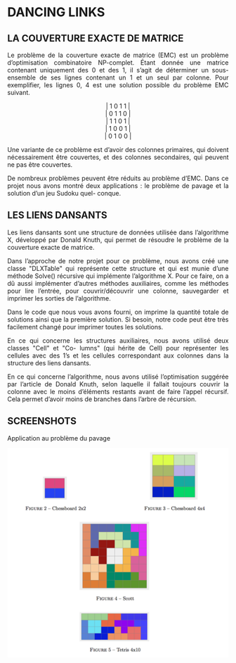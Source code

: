 # DANCING LINKS

## LA COUVERTURE EXACTE DE MATRICE
<p align="justify">
Le problème de la couverture exacte de matrice (EMC) est un problème d’optimisation combinatoire NP-complet. Étant donnée une matrice contenant uniquement des 0 et des 1, il s’agit de déterminer un sous-ensemble de ses lignes contenant un 1 et un seul par colonne. Pour exemplifier, les lignes 0, 4 est une solution possible du problème EMC suivant.
</p>

<p align="center">
| 1 0 1 1 | <br>
| 0 1 1 0 | <br>
| 1 1 0 1 | <br>
| 1 0 0 1 | <br>
| 0 1 0 0 | <br>
</p>

<p align="justify">
Une variante de ce problème est d’avoir des colonnes primaires, qui doivent nécessairement être couvertes, et des colonnes secondaires, qui peuvent ne pas être couvertes.
</p>

<p align="justify">
De nombreux problèmes peuvent être réduits au problème d’EMC. Dans ce projet nous avons montré deux applications : le problème de pavage et la solution d’un jeu Sudoku quel- conque.
</p>

## LES LIENS DANSANTS

<p align="justify">
Les liens dansants sont une structure de données utilisée dans l’algorithme X, développé par Donald Knuth, qui permet de résoudre le problème de la couverture exacte de matrice.
</p>
<p align="justify">
Dans l’approche de notre projet pour ce problème, nous avons créé une classe "DLXTable" qui représente cette structure et qui est munie d’une méthode Solve() récursive qui implémente l’algorithme X. Pour ce faire, on a dû aussi implémenter d’autres méthodes auxiliaires, comme les méthodes pour lire l’entrée, pour couvrir/découvrir une colonne, sauvegarder et imprimer les sorties de l’algorithme.
</p>
<p align="justify">
Dans le code que nous vous avons fourni, on imprime la quantité totale de solutions ainsi que la première solution. Si besoin, notre code peut être très facilement changé pour imprimer toutes les solutions.
</p>
<p align="justify">
En ce qui concerne les structures auxiliaires, nous avons utilisé deux classes "Cell" et "Co- lumns" (qui hérite de Cell) pour représenter les cellules avec des 1’s et les cellules correspondant aux colonnes dans la structure des liens dansants.
</p>
<p align="justify">
En ce qui concerne l’algorithme, nous avons utilisé l’optimisation suggérée par l’article de Donald Knuth, selon laquelle il fallait toujours couvrir la colonne avec le moins d’éléments restants avant de faire l’appel récursif. Cela permet d’avoir moins de branches dans l’arbre de récursion.
</p>

## SCREENSHOTS

Application au problème du pavage

![Alt text](screenshots/gui.png?raw=true "Gui")
